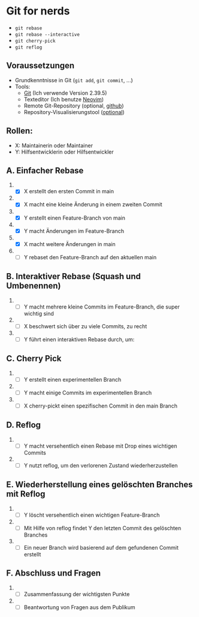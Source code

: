 # Git for nerds 
- `git rebase`
- `git rebase --interactive`
- `git cherry-pick`
- `git reflog`

## Voraussetzungen
- Grundkenntnisse in Git (`git add`, `git commit`, ...)
- Tools:
  - [Git](https://git-scm.com/) (Ich verwende Version 2.39.5)
  - Texteditor (Ich benutze [Neovim](https://neovim.io/))
  - Remote Git-Repository (optional, [github](https://github.com/))
  - Repository-Visualisierungstool ([optional](https://github.com/git-up/GitUp))

## Rollen:
- X: Maintainerin oder Maintainer
- Y: Hilfsentwicklerin oder Hilfsentwickler

## A. Einfacher Rebase

1. - [x] X erstellt den ersten Commit in main
2. - [x] X macht eine kleine Änderung in einem zweiten Commit
3. - [x] Y erstellt einen Feature-Branch von main
4. - [x] Y macht Änderungen im Feature-Branch
5. - [x] X macht weitere Änderungen in main
6. - [ ] Y rebaset den Feature-Branch auf den aktuellen main

## B. Interaktiver Rebase (Squash und Umbenennen)

1. - [ ] Y macht mehrere kleine Commits im Feature-Branch, die super wichtig sind
2. - [ ] X beschwert sich über zu viele Commits, zu recht
3. - [ ] Y führt einen interaktiven Rebase durch, um:

## C. Cherry Pick

1. - [ ] Y erstellt einen experimentellen Branch
2. - [ ] Y macht einige Commits im experimentellen Branch
3. - [ ] X cherry-pickt einen spezifischen Commit in den main Branch

## D. Reflog

1. - [ ] Y macht versehentlich einen Rebase mit Drop eines wichtigen Commits
2. - [ ] Y nutzt reflog, um den verlorenen Zustand wiederherzustellen

## E. Wiederherstellung eines gelöschten Branches mit Reflog

1. - [ ] Y löscht versehentlich einen wichtigen Feature-Branch
2. - [ ] Mit Hilfe von reflog findet Y den letzten Commit des gelöschten Branches
3. - [ ] Ein neuer Branch wird basierend auf dem gefundenen Commit erstellt

## F. Abschluss und Fragen

1. - [ ] Zusammenfassung der wichtigsten Punkte
2. - [ ] Beantwortung von Fragen aus dem Publikum
